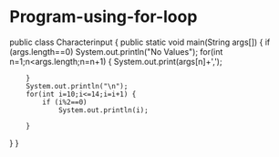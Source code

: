 # Program-using-for-loop
public class Characterinput {
	public static void main(String args[])
	{
		if (args.length==0)
			System.out.println("No Values");
		for(int n=1;n<args.length;n=n+1) {
			System.out.print(args[n]+',');
		
			
		}
		System.out.println("\n");
		for(int i=10;i<=14;i=i+1) {
			if (i%2==0)
				System.out.println(i);
					
		}
		


}
}
